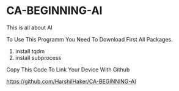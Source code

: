 # CA-BEGINNING-AI
This is all about AI


To Use This Programm You Need To Download First All Packages.
 
1. install tqdm
3. install subprocess


Copy This Code To Link Your Device With Github


https://github.com/HarshilHaker/CA-BEGINNING-AI
